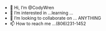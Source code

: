 - 👋 Hi, I’m @CodyWren
- 👀 I’m interested in ...learning ...
- 💞️ I’m looking to collaborate on ... ANYTHING
- 📫 How to reach me ...(806)231-1452

